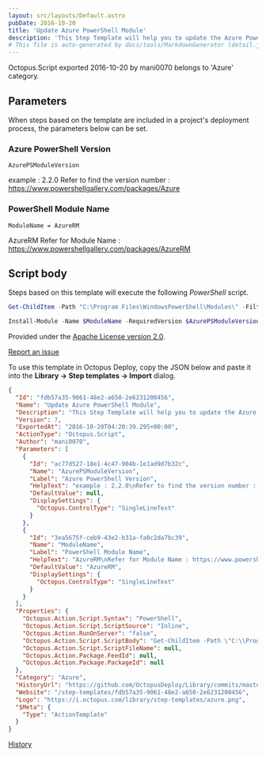 ```yaml
---
layout: src/layouts/Default.astro
pubDate: 2016-10-20
title: 'Update Azure PowerShell Module'
description: 'This Step Template will help you to update the Azure PowerShell Module version on any targeted tentacle. [Note: Windows PowerShell 5.0 installed as pre-requisites for this step template to work]'
# This file is auto-generated by docs/tools/MarkdownGenerator (detail.js)
---
```


Octopus.Script exported 2016-10-20 by mani0070 belongs to 'Azure' category.

## Parameters

When steps based on the template are included in a project's deployment process, the parameters below can be set.


<div class="param">

### Azure PowerShell Version

`AzurePSModuleVersion`

example : 2.2.0
Refer to find the version number : https://www.powershellgallery.com/packages/Azure

</div>
        
<div class="param">

### PowerShell Module Name

`ModuleName = AzureRM`

AzureRM
Refer for Module Name : https://www.powershellgallery.com/packages/AzureRM

</div>
        

## Script body

Steps based on this template will execute the following *PowerShell* script.

```PowerShell
Get-ChildItem -Path "C:\Program Files\WindowsPowerShell\Modules\" -Filter Azure* -Recurse -Force | Remove-Item -Force -Recurse -Verbose

Install-Module -Name $ModuleName -RequiredVersion $AzurePSModuleVersion -Force -Verbose
```

Provided under the [Apache License version 2.0](https://github.com/OctopusDeploy/Library/blob/master/LICENSE.txt).

[Report an issue](https://github.com/OctopusDeploy/Library/issues/new?assignees=&labels=&projects=&template=bug-report.yml&title=Issue%20with%20Update%20Azure%20PowerShell%20Module&step-template=Update%20Azure%20PowerShell%20Module)

<div class="get-json">

To use this template in Octopus Deploy, copy the JSON below and paste it into the **Library → Step templates → Import** dialog.

```json
{
  "Id": "fdb57a35-9061-48e2-a650-2e6231200456",
  "Name": "Update Azure PowerShell Module",
  "Description": "This Step Template will help you to update the Azure PowerShell Module version on any targeted tentacle. [Note: Windows PowerShell 5.0 installed as pre-requisites for this step template to work]",
  "Version": 7,
  "ExportedAt": "2016-10-20T04:20:39.295+00:00",
  "ActionType": "Octopus.Script",
  "Author": "mani0070",
  "Parameters": [
    {
      "Id": "ac77d527-18e1-4c47-904b-1e1ad9d7b32c",
      "Name": "AzurePSModuleVersion",
      "Label": "Azure PowerShell Version",
      "HelpText": "example : 2.2.0\nRefer to find the version number : https://www.powershellgallery.com/packages/Azure",
      "DefaultValue": null,
      "DisplaySettings": {
        "Octopus.ControlType": "SingleLineText"
      }
    },
    {
      "Id": "3ea5675f-ceb9-43e2-b31a-fa0c2da7bc39",
      "Name": "ModuleName",
      "Label": "PowerShell Module Name",
      "HelpText": "AzureRM\nRefer for Module Name : https://www.powershellgallery.com/packages/AzureRM",
      "DefaultValue": "AzureRM",
      "DisplaySettings": {
        "Octopus.ControlType": "SingleLineText"
      }
    }
  ],
  "Properties": {
    "Octopus.Action.Script.Syntax": "PowerShell",
    "Octopus.Action.Script.ScriptSource": "Inline",
    "Octopus.Action.RunOnServer": "false",
    "Octopus.Action.Script.ScriptBody": "Get-ChildItem -Path \"C:\\Program Files\\WindowsPowerShell\\Modules\\\" -Filter Azure* -Recurse -Force | Remove-Item -Force -Recurse -Verbose\n\nInstall-Module -Name $ModuleName -RequiredVersion $AzurePSModuleVersion -Force -Verbose",
    "Octopus.Action.Script.ScriptFileName": null,
    "Octopus.Action.Package.FeedId": null,
    "Octopus.Action.Package.PackageId": null
  },
  "Category": "Azure",
  "HistoryUrl": "https://github.com/OctopusDeploy/Library/commits/master/step-templates//opt/buildagent/work/75443764cd38076d/step-templates/azure-powershell-version-update.json",
  "Website": "/step-templates/fdb57a35-9061-48e2-a650-2e6231200456",
  "Logo": "https://i.octopus.com/library/step-templates/azure.png",
  "$Meta": {
    "Type": "ActionTemplate"
  }
}
```

[History](https://github.com/OctopusDeploy/Library/commits/master/step-templates/https://github.com/OctopusDeploy/Library/commits/master/step-templates//opt/buildagent/work/75443764cd38076d/step-templates/azure-powershell-version-update.json)

</div>
